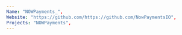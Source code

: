 ```yaml
--- 
Name: "NOWPayments_", 
Website: "https://github.com/https://github.com/NowPaymentsIO", 
Projects: "NOWPayments",
--- 
```

<!--lang:en--> 

<!--lang:es--] 

<!--lang:de--] 

<!--lang:fr--] 

<!--lang:pl--] 

<!--lang:uk--] 

[!--lang:*--> 